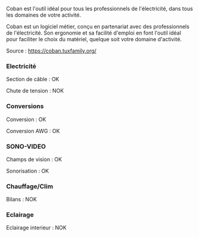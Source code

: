Coban est l'outil idéal pour tous les professionnels de l'électricité, dans tous les domaines de votre activité.

Coban est un logiciel métier, conçu en partenariat avec des professionnels de l'électricité.
Son ergonomie et sa facilité d'emploi en font l'outil idéal pour faciliter le choix du matériel, quelque soit votre domaine d'activité.

Source : https://coban.tuxfamily.org/

### **Electricité**
Section de câble : OK

Chute de tension : NOK

### **Conversions**
Conversion : OK

Conversion AWG : OK

### **SONO-VIDEO**
Champs de vision : OK

Sonorisation : OK

### **Chauffage/Clim**
Bilans : NOK

### **Eclairage**
Eclairage interieur : NOK




